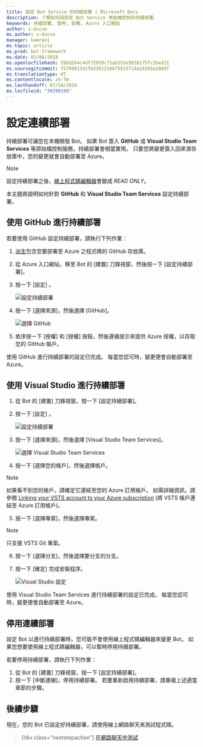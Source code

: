 ```yaml
---
title: 設定 Bot Service 的持續部署 | Microsoft Docs
description: 了解如何設定從 Bot Service 原始檔控制的持續部署。
keywords: 持續部署, 發佈, 部署, Azure 入口網站
author: v-ducvo
ms.author: v-ducvo
manager: kamrani
ms.topic: article
ms.prod: bot-framework
ms.date: 03/08/2018
ms.openlocfilehash: 596d264c4df72959c71ab353e5038175fc2bed31
ms.sourcegitcommit: f576981342fb3361216675815714e24281e20ddf
ms.translationtype: HT
ms.contentlocale: zh-TW
ms.lasthandoff: 07/18/2018
ms.locfileid: "39299199"
---
```

# <a name="set-up-continuous-deployment"></a>設定連續部署

持續部署可讓您在本機開發 Bot。 如果 Bot 簽入 **GitHub** 或 **Visual Studio Team Services** 等原始檔控制服務，持續部署會相當實用。 只要您將變更簽入回來源存放庫中，您的變更就會自動部署至 Azure。

> [!NOTE]
> 設定持續部署之後，[線上程式碼編輯器](bot-service-build-online-code-editor.md)會變成 *READ ONLY*。

本主題將說明如何針對 **GitHub** 和 **Visual Studio Team Services** 設定持續部署。

## <a name="continuous-deployment-using-github"></a>使用 GitHub 進行持續部署

若要使用 GitHub 設定持續部署，請執行下列作業：

1. [派生](https://help.github.com/articles/fork-a-repo/)包含您要部署至 Azure 之程式碼的 GitHub 存放庫。
2. 從 Azure 入口網站，移至 Bot 的 [建置] 刀鋒視窗，然後按一下 [設定持續部署]。 
3. 按一下 [設定] 。
   
   ![設定持續部署](~/media/azure-bot-build/continuous-deployment-setup.png)

4. 按一下 [選擇來源]，然後選擇 [GitHub]。

   ![選擇 GitHub](~/media/azure-bot-build/continuous-deployment-setup-github.png)

5. 依序按一下 [授權] 和 [授權] 按鈕，然後遵循提示來提供 Azure 授權，以存取您的 GitHub 帳戶。

使用 GitHub 進行持續部署的設定已完成。 每當您認可時，變更便會自動部署至 Azure。

## <a name="continuous-deployment-using-visual-studio"></a>使用 Visual Studio 進行持續部署

1. 從 Bot 的 [建置] 刀鋒視窗，按一下 [設定持續部署]。 
2. 按一下 [設定] 。
   
   ![設定持續部署](~/media/azure-bot-build/continuous-deployment-setup.png)

3. 按一下 [選擇來源]，然後選擇 [Visual Studio Team Services]。

   ![選擇 Visual Studio Team Services](~/media/azure-bot-build/continuous-deployment-setup-vs.png)

4. 按一下 [選擇您的帳戶]，然後選擇帳戶。

> [!NOTE]
> 如果看不到您的帳戶，請確定它連結至您的 Azure 訂用帳戶。
> 如需詳細資訊，請參閱 [Linking your VSTS account to your Azure subscription](https://github.com/projectkudu/kudu/wiki/Setting-up-a-VSTS-account-so-it-can-deploy-to-a-Web-App#linking-your-vsts-account-to-your-azure-subscription) (將 VSTS 帳戶連結至 Azure 訂用帳戶)。

5. 按一下 [選擇專案]，然後選擇專案。

> [!NOTE]
> 只支援 VSTS Git 專案。

6. 按一下 [選擇分支]，然後選擇要分支的分支。
7. 按一下 [確定] 完成安裝程序。

   ![Visual Studio 設定](~/media/azure-bot-build/continuous-deployment-setup-vs-configuration.png)

使用 Visual Studio Team Services 進行持續部署的設定已完成。 每當您認可時，變更便會自動部署至 Azure。

## <a name="disable-continuous-deployment"></a>停用連續部署

設定 Bot 以進行持續部署時，您可能不會使用線上程式碼編輯器來變更 Bot。 如果您想要使用線上程式碼編輯器，可以暫時停用持續部署。

若要停用持續部署，請執行下列作業：

1. 從 Bot 的 [建置] 刀鋒視窗，按一下 [設定持續部署]。 
2. 按一下 [中斷連線]，停用持續部署。 若要重新啟用持續部署，請重複上述適當章節的步驟。

## <a name="next-steps"></a>後續步驟
現在，您的 Bot 已設定好持續部署，請使用線上網路聊天來測試程式碼。

> [!div class="nextstepaction"]
> [在網路聊天中測試](bot-service-manage-test-webchat.md)
